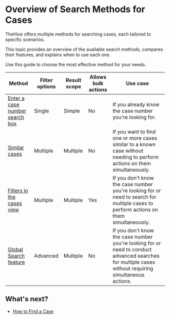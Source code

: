 # Overview of Search Methods for Cases

TheHive offers multiple methods for searching cases, each tailored to specific scenarios.

This topic provides an overview of the available search methods, compares their features, and explains when to use each one.

Use this guide to choose the most effective method for your needs.

| Method | Filter options | Result scope | Allows bulk actions | Use case |
| -------| ------------------| --------| --------------------| ---------|
| [Enter a case number search box](find-a-case.md#method-1-enter-a-case-number-search-box)| Single | Simple | No | If you already know the case number you're looking for.| 
| [Similar cases](find-a-case.md#method-2-similar-cases) | Multiple | Multiple | No | If you want to find one or more cases similar to a known case without needing to perform actions on them simultaneously. |
| [Filters in the cases view](find-a-case.md#method-3-filters-in-the-cases-view) | Multiple | Multiple | Yes | If you don't know the case number you're looking for or need to search for multiple cases to perform actions on them simultaneously. |
| [Global Search feature](find-a-case.md#method-4-global-search-feature) | Advanced | Multiple | No | If you don't know the case number you're looking for or need to conduct advanced searches for multiple cases without requiring simultaneous actions. |

## What's next?
* [How to Find a Case](find-a-case.md)

